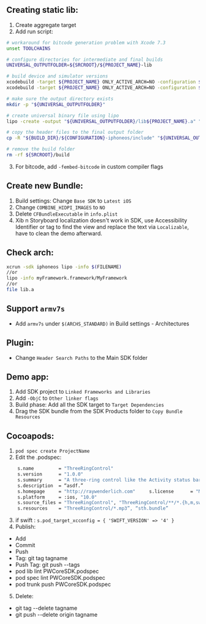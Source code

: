 ## Creating static lib:
1. Create aggregate target
2. Add run script: 
```bash
# workaround for bitcode generation problem with Xcode 7.3
unset TOOLCHAINS

# configure directories for intermediate and final builds
UNIVERSAL_OUTPUTFOLDER=${SRCROOT}/${PROJECT_NAME}-lib

# build device and simulator versions
xcodebuild -target ${PROJECT_NAME} ONLY_ACTIVE_ARCH=NO -configuration ${CONFIGURATION} -sdk iphoneos  BUILD_DIR="${BUILD_DIR}" BUILD_ROOT="${BUILD_ROOT}"
xcodebuild -target ${PROJECT_NAME} ONLY_ACTIVE_ARCH=NO -configuration ${CONFIGURATION} -sdk iphonesimulator BUILD_DIR="${BUILD_DIR}" BUILD_ROOT="${BUILD_ROOT}"

# make sure the output directory exists
mkdir -p "${UNIVERSAL_OUTPUTFOLDER}"

# create universal binary file using lipo
lipo -create -output "${UNIVERSAL_OUTPUTFOLDER}/lib${PROJECT_NAME}.a" "${BUILD_DIR}/${CONFIGURATION}-iphoneos/lib${PROJECT_NAME}.a" "${BUILD_DIR}/${CONFIGURATION}-iphonesimulator/lib${PROJECT_NAME}.a"

# copy the header files to the final output folder
cp -R "${BUILD_DIR}/${CONFIGURATION}-iphoneos/include" "${UNIVERSAL_OUTPUTFOLDER}/"

# remove the build folder
rm -rf ${SRCROOT}/build
```

3. For bitcode, add `-fembed-bitcode` in custom compiler flags

## Create new Bundle:
1. Build settings: Change `Base SDK` to `Latest iOS`
2. Change `COMBINE_HIDPI_IMAGES` to `NO`
3. Delete `CFBundleExecutable` in `info.plist`
4. Xib n Storyboard localization doesn't work in SDK, use Accessibility Identifier or tag to find the view and replace the text via `Localizable`, have to clean the demo afterward.

## Check arch:
```bash
xcrun -sdk iphoneos lipo -info $(FILENAME)
//or
lipo -info myFramework.framework/MyFramework
//or
file lib.a
```

## Support `armv7s`
- Add `armv7s` under `$(ARCHS_STANDARD)` in Build settings - Architectures 

## Plugin:
- Change `Header Search Paths` to the Main SDK folder

## Demo app:
1. Add SDK project to `Linked Frameworks and Libraries`
2. Add `-ObjC` to `Other linker flags`
3. Build phase: Add all the SDK target to `Target Dependencies`
4. Drag the SDK bundle from the SDK Products folder to `Copy Bundle Resources`

## Cocoapods:
1. `pod spec create ProjectName`
2. Edit the .podspec:
```bash
    s.name         = "ThreeRingControl"
 	s.version      = "1.0.0"
	s.summary      = "A three-ring control like the Activity status bars"
	s.description  = “asdf.”
	s.homepage     = "http://raywenderlich.com" 	s.license      = "MIT"
	s.platform     = :ios, "10.0"
	s.source_files = "ThreeRingControl", "ThreeRingControl/**/*.{h,m,swift}"
	s.resources    = "ThreeRingControl/*.mp3”, “sth.bundle”
```
3. if swift : `s.pod_target_xcconfig = { 'SWIFT_VERSION' => '4' }`
4. Publish:
 - Add
 - Commit
 - Push
 - Tag: git tag tagname
 - Push Tag: git push --tags
 - pod lib lint PWCoreSDK.podspec
 - pod spec lint PWCoreSDK.podspec
 - pod trunk push PWCoreSDK.podspec
5. Delete:
 - git tag --delete tagname
 - git push --delete origin tagname